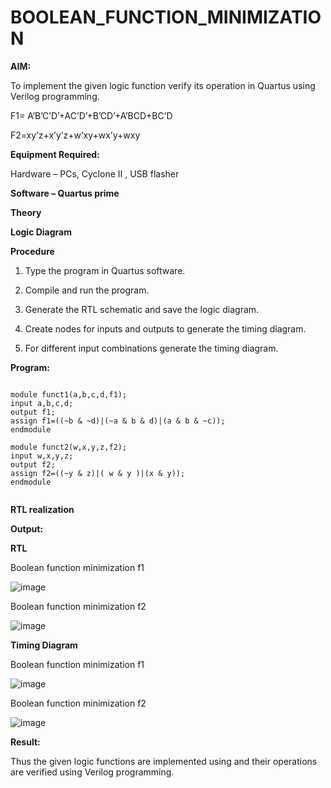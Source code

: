 # BOOLEAN_FUNCTION_MINIMIZATION

**AIM:**

To implement the given logic function verify its operation in Quartus using Verilog programming.

F1= A’B’C’D’+AC’D’+B’CD’+A’BCD+BC’D 

F2=xy’z+x’y’z+w’xy+wx’y+wxy

**Equipment Required:**

Hardware – PCs, Cyclone II , USB flasher

**Software – Quartus prime**

**Theory**

**Logic Diagram**

**Procedure**

1.	Type the program in Quartus software.

2.	Compile and run the program.

3.	Generate the RTL schematic and save the logic diagram.

4.	Create nodes for inputs and outputs to generate the timing diagram.

5.	For different input combinations generate the timing diagram.


**Program:**

```

module funct1(a,b,c,d,f1);
input a,b,c,d;
output f1;
assign f1=((~b & ~d)|(~a & b & d)|(a & b & ~c));
endmodule

module funct2(w,x,y,z,f2);
input w,x,y,z;
output f2;
assign f2=((~y & z)|( w & y )|(x & y));
endmodule


```


**RTL realization**






**Output:**


**RTL**

Boolean function minimization f1

![image](https://github.com/user-attachments/assets/e705ddfd-6d71-46f0-aa8f-0b209e365a39)

Boolean function minimization f2

![image](https://github.com/user-attachments/assets/aaecafb3-42da-4e61-9bfb-6ba524a13e70)

**Timing Diagram**

Boolean function minimization f1

![image](https://github.com/user-attachments/assets/a7d075f8-fe8b-41b6-9e4a-ebbec2eb71cb)

Boolean function minimization f2

![image](https://github.com/user-attachments/assets/2d79c83a-7c03-44aa-9099-85f11afe2ee8)




**Result:**

Thus the given logic functions are implemented using and their operations are verified using Verilog programming.

